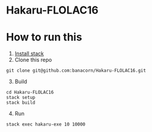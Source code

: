 # Hakaru-FLOLAC16

# How to run this


1. [Install stack](http://docs.haskellstack.org/en/stable/README/#how-to-install)
2. Clone this repo

  ```shell
  git clone git@github.com:banacorn/Hakaru-FLOLAC16.git
  ```

3. Build

  ```shell
  cd Hakaru-FLOLAC16
  stack setup
  stack build
  ```

4. Run
  
  ```
  stack exec hakaru-exe 10 10000
  ```
